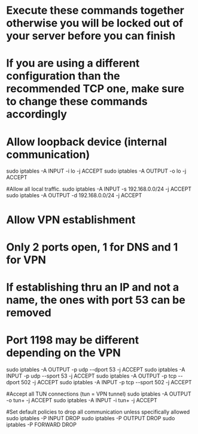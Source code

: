 # Execute these commands together otherwise you will be locked out of your server before you can finish

# If you are using a different configuration than the recommended TCP one, make sure to change these commands accordingly

# Allow loopback device (internal communication)
sudo iptables -A INPUT -i lo -j ACCEPT
sudo iptables -A OUTPUT -o lo -j ACCEPT

#Allow all local traffic.
sudo iptables -A INPUT -s 192.168.0.0/24 -j ACCEPT
sudo iptables -A OUTPUT -d 192.168.0.0/24 -j ACCEPT

# Allow VPN establishment
# Only 2 ports open, 1 for DNS and 1 for VPN
# If establishing thru an IP and not a name, the ones with port 53 can be removed
# Port 1198 may be different depending on the VPN
sudo iptables -A OUTPUT -p udp --dport 53 -j ACCEPT
sudo iptables -A INPUT -p udp --sport 53 -j ACCEPT
sudo iptables -A OUTPUT -p tcp --dport 502 -j ACCEPT
sudo iptables -A INPUT -p tcp --sport 502 -j ACCEPT

#Accept all TUN connections (tun = VPN tunnel)
sudo iptables -A OUTPUT -o tun+ -j ACCEPT
sudo iptables -A INPUT -i tun+ -j ACCEPT

#Set default policies to drop all communication unless specifically allowed
sudo iptables -P INPUT DROP
sudo iptables -P OUTPUT DROP
sudo iptables -P FORWARD DROP